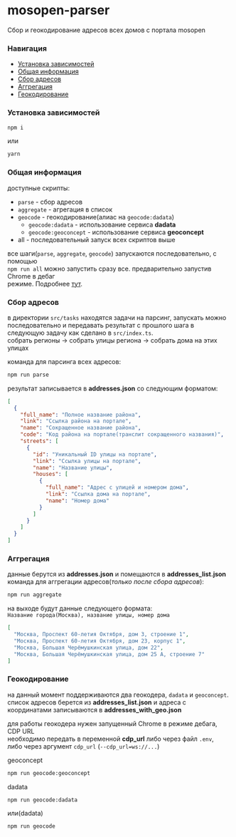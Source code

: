 # mosopen-parser

Сбор и геокодирование адресов всех домов с портала mosopen

### Навигация

- [Установка зависимостей](#установка-зависимостей)
- [Общая информация](#общая-информация)
- [Сбор адресов](#сбор-адресов)
- [Аггрегация](#аггрегация)
- [Геокодирование](#геокодирование)

### Установка зависимостей
```bash
npm i
```

или

```bash
yarn
```

### Общая информация

доступные скрипты:
- `parse` - сбор адресов
- `aggregate` - агрегация в список
- `geocode` - геокодирование(алиас на `geocode:dadata`)
  - `geocode:dadata` - использование сервиса **dadata**
  - `geocode:geoconcept` - использование сервиса **geoconcept**
- all - последовательный запуск всех скриптов выше

все шаги(`parse`, `aggregate`, `geocode`) запускаются последовательно, с помощью   
`npm run all` можно запустить сразу все. предварительно запустив Chrome в дебаг   
режиме. Подробнее [тут](#геокодирование).


### Сбор адресов

в директории `src/tasks` находятся задачи на парсинг, запускать можно
последовательно и передавать результат с прошлого шага в следующую задачу
как сделано в `src/index.ts`.   
собрать регионы -> собрать улицы региона -> собрать дома на этих улицах   

команда для парсинга всех адресов:
```bash
npm run parse
```

результат записывается в **addresses.json** со следующим форматом:   
```json
[
  {
    "full_name": "Полное название района",
    "link": "Ссылка района на портале",
    "name": "Сокращенное название района",
    "code": "Код района на портале(транслит сокращенного названия)",
    "streets": [
      {
        "id": "Уникальный ID улицы на портале",
        "link": "Ссылка улицы на портале",
        "name": "Название улицы",
        "houses": [
          {
            "full_name": "Адрес с улицей и номером дома",
            "link": "Ссылка дома на портале",
            "name": "Номер дома"
          }
        ]
      }
    ]
  }
]
```


### Аггрегация

данные берутся из **addresses.json** и помещаются в **addresses_list.json**   
команда для аггрегации адресов(*только после сбора адресов*):   
```bash
npm run aggregate
```

на выходе будут данные следующего формата:   
`Название города(Москва), название улицы, номер дома`   
```json
[
  "Москва, Проспект 60-летия Октября, дом 3, строение 1",
  "Москва, Проспект 60-летия Октября, дом 23, корпус 1",
  "Москва, Большая Черёмушкинская улица, дом 22",
  "Москва, Большая Черёмушкинская улица, дом 25 А, строение 7"
]
```


### Геокодирование

на данный момент поддерживаются два геокодера, `dadata` и `geoconcept`.   
список адресов берется из **addresses_list.json** и адреса с координатами   записываются в **addresses_with_geo.json**   

для работы геокодера нужен запущенный Chrome в режиме дебага, CDP URL   
необходимо передать в переменной **cdp_url** либо через файл `.env`,   
либо через аргумент `cdp_url` (`--cdp_url=ws://...`)

geoconcept
```bash
npm run geocode:geoconcept
```

dadata
```bash
npm run geocode:dadata
```

или(dadata)
```bash
npm run geocode
```

